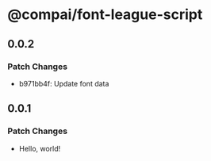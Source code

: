# @compai/font-league-script

## 0.0.2

### Patch Changes

- b971bb4f: Update font data

## 0.0.1

### Patch Changes

- Hello, world!
